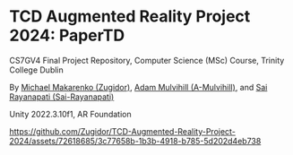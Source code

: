 # TCD Augmented Reality Project 2024: PaperTD

CS7GV4 Final Project Repository, Computer Science (MSc) Course, Trinity College Dublin

By [Michael Makarenko (Zugidor)](https://github.com/Zugidor), [Adam Mulvihill (A-Mulvihill)](https://github.com/A-Mulvihill), and [Sai Rayanapati (Sai-Rayanapati)](https://github.com/Sai-Rayanapati)

Unity 2022.3.10f1, AR Foundation


https://github.com/Zugidor/TCD-Augmented-Reality-Project-2024/assets/72618685/3c77658b-1b3b-4918-b785-5d202d4eb738

